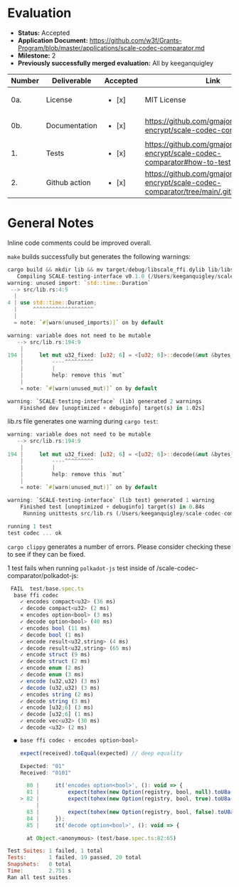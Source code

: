 # Evaluation

- **Status:** Accepted
- **Application Document:** https://github.com/w3f/Grants-Program/blob/master/applications/scale-codec-comparator.md
- **Milestone:** 2
- **Previously successfully merged evaluation:** All by keeganquigley

| Number | Deliverable   | Accepted               | Link                                                                                 | Notes                     |
| ------ | ------------- | ---------------------- | ------------------------------------------------------------------------------------ | ------------------------- |
| 0a.    | License       | <ul><li>[x] </li></ul> | MIT License                                                                          |                           |
| 0b.    | Documentation | <ul><li>[x] </li></ul> | https://github.com/gmajor-encrypt/scale-codec-comparator                             | Looks good.               |
| 1.     | Tests         | <ul><li>[x] </li></ul> | https://github.com/gmajor-encrypt/scale-codec-comparator#how-to-test                 | Successful.               |
| 2.     | Github action | <ul><li>[x] </li></ul> | https://github.com/gmajor-encrypt/scale-codec-comparator/tree/main/.github/workflows | Successful on local fork. |

# General Notes

Inline code comments could be improved overall.

`make` builds successfully but generates the following warnings:

```rust
cargo build && mkdir lib && mv target/debug/libscale_ffi.dylib lib/libscale_ffi.dylib
   Compiling SCALE-testing-interface v0.1.0 (/Users/keeganquigley/scale-codec-comparator)
warning: unused import: `std::time::Duration`
 --> src/lib.rs:4:5
  |
4 | use std::time::Duration;
  |     ^^^^^^^^^^^^^^^^^^^
  |
  = note: `#[warn(unused_imports)]` on by default

warning: variable does not need to be mutable
   --> src/lib.rs:194:9
    |
194 |     let mut u32_fixed: [u32; 6] = <[u32; 6]>::decode(&mut &bytes_raw[..]).unwrap();
    |         ----^^^^^^^^^
    |         |
    |         help: remove this `mut`
    |
    = note: `#[warn(unused_mut)]` on by default

warning: `SCALE-testing-interface` (lib) generated 2 warnings
    Finished dev [unoptimized + debuginfo] target(s) in 1.02s]
```

lib.rs file generates one warning during `cargo test`:

```rust
warning: variable does not need to be mutable
   --> src/lib.rs:194:9
    |
194 |     let mut u32_fixed: [u32; 6] = <[u32; 6]>::decode(&mut &bytes_raw[..]).unwrap();
    |         ----^^^^^^^^^
    |         |
    |         help: remove this `mut`
    |
    = note: `#[warn(unused_mut)]` on by default

warning: `SCALE-testing-interface` (lib test) generated 1 warning
    Finished test [unoptimized + debuginfo] target(s) in 0.84s
     Running unittests src/lib.rs (/Users/keeganquigley/scale-codec-comparator/target/debug/deps/scale_ffi-51ac330dbdd3a5f3)

running 1 test
test codec ... ok
```

`cargo clippy` generates a number of errors. Please consider checking these to see if they can be fixed.

1 test fails when running `polkadot-js` test inside of /scale-codec-comparator/polkadot-js:

```js
 FAIL  test/base.spec.ts
  base ffi codec
    ✓ encodes compact<u32> (36 ms)
    ✓ decode compact<u32> (2 ms)
    ✕ encodes option<bool> (3 ms)
    ✓ decode option<bool> (40 ms)
    ✓ encodes bool (11 ms)
    ✓ decode bool (1 ms)
    ✓ encode result<u32,string> (4 ms)
    ✓ decode result<u32,string> (65 ms)
    ✓ encode struct (9 ms)
    ✓ decode struct (2 ms)
    ✓ encode enum (2 ms)
    ✓ decode enum (3 ms)
    ✓ encode (u32,u32) (3 ms)
    ✓ decode (u32,u32) (3 ms)
    ✓ encodes string (2 ms)
    ✓ decode string (3 ms)
    ✓ encode [u32;6] (3 ms)
    ✓ decode [u32;6] (1 ms)
    ✓ encode vec<u32> (30 ms)
    ✓ decode <u32> (2 ms)

  ● base ffi codec › encodes option<bool>

    expect(received).toEqual(expected) // deep equality

    Expected: "01"
    Received: "0101"

      80 |     it('encodes option<bool>', (): void => {
      81 |         expect(tohex(new Option(registry, bool, null).toU8a())).toEqual(libm.option_bool_encode("NONE"));
    > 82 |         expect(tohex(new Option(registry, bool, true).toU8a())).toEqual(libm.option_bool_encode("true"));
         |                                                                 ^
      83 |         expect(tohex(new Option(registry, bool, false).toU8a())).toEqual(libm.option_bool_encode("false"));
      84 |     });
      85 |     it('decode option<bool>', (): void => {

      at Object.<anonymous> (test/base.spec.ts:82:65)

Test Suites: 1 failed, 1 total
Tests:       1 failed, 19 passed, 20 total
Snapshots:   0 total
Time:        2.751 s
Ran all test suites.
```
